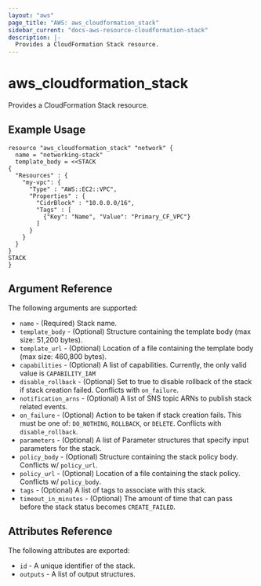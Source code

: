 ```yaml
---
layout: "aws"
page_title: "AWS: aws_cloudformation_stack"
sidebar_current: "docs-aws-resource-cloudformation-stack"
description: |-
  Provides a CloudFormation Stack resource.
---
```


# aws\_cloudformation\_stack

Provides a CloudFormation Stack resource.

## Example Usage

```
resource "aws_cloudformation_stack" "network" {
  name = "networking-stack"
  template_body = <<STACK
{
  "Resources" : {
    "my-vpc": {
      "Type" : "AWS::EC2::VPC",
      "Properties" : {
        "CidrBlock" : "10.0.0.0/16",
        "Tags" : [
          {"Key": "Name", "Value": "Primary_CF_VPC"}
        ]
      }
    }
  }
}
STACK
}
```

## Argument Reference

The following arguments are supported:

* `name` - (Required) Stack name.
* `template_body` - (Optional) Structure containing the template body (max size: 51,200 bytes).
* `template_url` - (Optional) Location of a file containing the template body (max size: 460,800 bytes).
* `capabilities` - (Optional) A list of capabilities.
  Currently, the only valid value is `CAPABILITY_IAM`
* `disable_rollback` - (Optional) Set to true to disable rollback of the stack if stack creation failed.
  Conflicts with `on_failure`.
* `notification_arns` - (Optional) A list of SNS topic ARNs to publish stack related events.
* `on_failure` - (Optional) Action to be taken if stack creation fails. This must be
  one of: `DO_NOTHING`, `ROLLBACK`, or `DELETE`. Conflicts with `disable_rollback`.
* `parameters` - (Optional) A list of Parameter structures that specify input parameters for the stack.
* `policy_body` - (Optional) Structure containing the stack policy body.
  Conflicts w/ `policy_url`.
* `policy_url` - (Optional) Location of a file containing the stack policy.
  Conflicts w/ `policy_body`.
* `tags` - (Optional) A list of tags to associate with this stack.
* `timeout_in_minutes` - (Optional) The amount of time that can pass before the stack status becomes `CREATE_FAILED`.

## Attributes Reference

The following attributes are exported:

* `id` - A unique identifier of the stack.
* `outputs` - A list of output structures.
